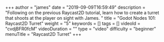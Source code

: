 +++
author = "james"
date = "2019-09-09T16:59:49"
description = "Following on the previous Raycast2D tutorial, learn how to create a turret that shoots at the player on sight with James. "
title = "Godot Nodes 101: Raycast2D Turret"
weight = "5"
keywords = []
tags = []
videoId = "cvdjBFR0fcM"
videoDuration = ""
type = "video"
difficulty = "beginner"
menuTitle = "Raycast2D Turret"
+++
